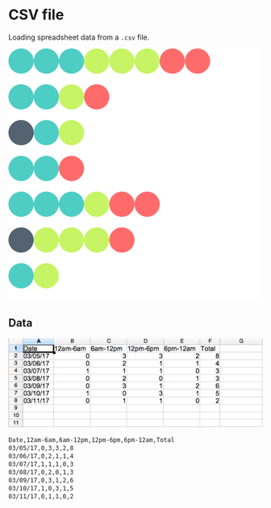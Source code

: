 CSV file
=====================

Loading spreadsheet data from a `.csv` file.

![screenshot](sketch.png)

Data
----------

![spreadsheet](data/spreadsheet.png)

```csv
Date,12am-6am,6am-12pm,12pm-6pm,6pm-12am,Total
03/05/17,0,3,3,2,8
03/06/17,0,2,1,1,4
03/07/17,1,1,1,0,3
03/08/17,0,2,0,1,3
03/09/17,0,3,1,2,6
03/10/17,1,0,3,1,5
03/11/17,0,1,1,0,2
```